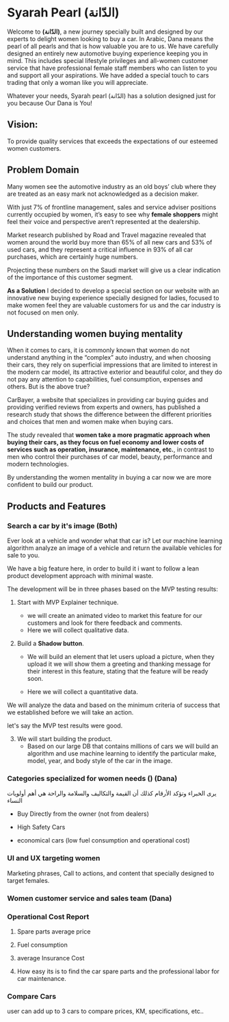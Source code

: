 # Syarah Pearl (الدّانة)


Welcome to **(الدّانة)**, a new journey specially built and designed by our experts  to delight  women looking to buy a car.
In Arabic, Dana means the pearl of all pearls and that is how valuable you are to us. We have carefully designed an entirely new automotive buying experience keeping you in mind. This includes special lifestyle privileges and all-women customer service that have professional female staff members who can listen to you and support all your aspirations. We have added a special touch to cars trading that only a woman like you will appreciate.
 
Whatever your needs, Syarah pearl (الدّانة) has a solution designed just for you because Our Dana is You!




## Vision:

To provide quality services that exceeds the expectations of our esteemed women customers.



## Problem Domain

Many women see the automotive industry as an old boys’ club where they are treated as an easy mark not acknowledged as a decision maker.

With just 7% of frontline management, sales and service adviser positions currently occupied by women, it’s easy to see why **female shoppers** might feel their voice and perspective aren’t represented at the dealership.

Market research published by Road and Travel magazine revealed that women around the world buy more than 65% of all new cars and 53% of used cars, and they represent a critical influence in 93% of all car purchases, which are certainly huge numbers.

Projecting these numbers on the Saudi market will give us a clear indication of the importance of this customer segment.

**As a Solution** I decided to develop a special section on our website with an innovative new buying experience specially designed for ladies, focused to make women feel they are valuable customers for us and the car industry is not focused on men only.


## Understanding women buying mentality

When it comes to cars, it is commonly known that women do not understand anything in the “complex” auto industry, and when choosing their cars, they rely on superficial impressions that are limited to interest in the modern car model, its attractive exterior and beautiful color, and they do not pay any attention to capabilities, fuel consumption, expenses and others. But is the above true?


CarBayer, a website that specializes in providing car buying guides and providing verified reviews from experts and owners, has published a research study that shows the difference between the different priorities and choices that men and women make when buying cars.

The study revealed that **women take a more pragmatic approach when buying their cars, as they focus on fuel economy and lower costs of services such as operation, insurance, maintenance, etc.**, in contrast to men who control their purchases of car model, beauty, performance and modern technologies.


By understanding the women mentality in buying a car now we are more confident to build our product.

## Products and Features


### Search a car by it's image (Both)

Ever look at a vehicle and wonder what that car is? Let our machine learning algorithm analyze an image of a vehicle and return the available vehicles for sale to you. 

We have a big feature here, in order to build it i want to follow a lean product development approach with minimal waste.


The development will be in three phases based on the MVP testing results:


1) Start with MVP Explainer technique.
   -  we will create an animated video to market this feature for our customers and look for there feedback and comments.
   - Here we will collect qualitative data.

2)  Build a **Shadow button**.
     
     - We will build an element that let users upload a picture, when they upload it we will show them a greeting and thanking message for their interest in this feature, stating that the feature will be ready soon.

     - Here we will collect a quantitative data.

We will analyze the data and based on the minimum criteria of success that we established before we will take an action.

let's say the MVP test results were good.

3) We will start building the product.
     - Based on our large DB that contains millions of cars we will build an algorithm and use machine learning to identify the particular make, model, year, and body style of the car in the image.



### Categories specialized for women needs () (Dana)

يرى الخبراء وتؤكد الأرقام كذلك أن القيمة والتكاليف والسلامة والراحة هي أهم أولويات النساء


- Buy Directly from the owner (not from dealers)

- High Safety Cars

- economical cars (low fuel consumption and operational cost)


### UI and UX targeting women

Marketing phrases, Call to actions, and content that specially designed to target females.


### Women customer service and sales team (Dana)



### Operational Cost Report

1) Spare parts average price

2) Fuel consumption

3) average Insurance Cost

4) How easy its is to find the car spare parts and the professional labor for car maintenance.



### Compare Cars

user can add up to 3 cars to compare prices, KM, specifications, etc..








